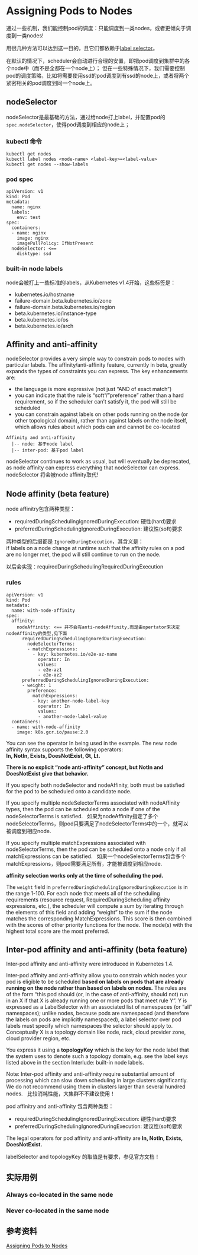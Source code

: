 # Assigning Pods to Nodes

通过一些机制，我们能控制pod的调度：只能调度到一类nodes，或者更倾向于调度到一类nodes!

用很几种方法可以达到这一目的，且它们都依赖于[label selector](https://kubernetes.io/docs/concepts/overview/working-with-objects/labels/)。

在默认的情况下，scheduler会自动进行合理的安置，即把pod调度到集群中的各个node中（而不是全都在一个node上）；
但在一些特殊情况下，我们需要控制pod的调度策略，比如将需要使用ssd的pod调度到有ssd的node上，或者将两个紧密相关的pod调度到同一个node上。

## nodeSelector

nodeSelector是最基础的方法，通过给node打上label，并配置pod的`spec.nodeSelector`，使得pod调度到相应的node上；

### kubectl 命令

```
kubectl get nodes
kubectl label nodes <node-name> <label-key>=<label-value>
kubectl get nodes --show-labels
```
### pod spec

```
apiVersion: v1
kind: Pod
metadata:
  name: nginx
  labels:
    env: test
spec:
  containers:
  - name: nginx
    image: nginx
    imagePullPolicy: IfNotPresent
  nodeSelector: <== 
    disktype: ssd
```

### built-in node labels

node会被打上一些标准的labels，从Kubernetes v1.4开始，这些标签是：  
- kubernetes.io/hostname  
- failure-domain.beta.kubernetes.io/zone  
- failure-domain.beta.kubernetes.io/region  
- beta.kubernetes.io/instance-type  
- beta.kubernetes.io/os  
- beta.kubernetes.io/arch  

## Affinity and anti-affinity

nodeSelector provides a very simple way to constrain pods to nodes with particular labels. The affinity/anti-affinity feature, 
currently in beta, greatly expands the types of constraints you can express. The key enhancements are:  

- the language is more expressive (not just “AND of exact match”)  
- you can indicate that the rule is “soft”/”preference” rather than a hard requirement, so if the scheduler can’t satisfy it, 
the pod will still be scheduled  
- you can constrain against labels on other pods running on the node (or other topological domain), rather than against labels on 
the node itself, which allows rules about which pods can and cannot be co-located  

```
Affinity and anti-affinity
  |-- node: 基于node label
  |-- inter-pod: 基于pod label
```

nodeSelector continues to work as usual, but will eventually be deprecated, as node affinity can express everything that 
nodeSelector can express.  
nodeSelector 将会被node affinity取代!  

## Node affinity (beta feature)

node affinitry包含两种类型：  
- requiredDuringSchedulingIgnoredDuringExecution: 硬性(hard)要求  
- preferredDuringSchedulingIgnoredDuringExecution: 建议性(soft)要求  

两种类型的后缀都是 `IgnoredDuringExecution`，其含义是：  
if labels on a node change at runtime such that the affinity rules on a pod are no longer met, 
the pod will still continue to run on the node.

以后会实现：requiredDuringSchedulingRequiredDuringExecution

### rules

```
apiVersion: v1
kind: Pod
metadata:
  name: with-node-affinity
spec:
  affinity:
    nodeAffinity: <== 并不会有anti-nodeAffinity,而是由opertator来决定nodeAffinity的类型,见下面
      requiredDuringSchedulingIgnoredDuringExecution:
        nodeSelectorTerms:
        - matchExpressions:
          - key: kubernetes.io/e2e-az-name
            operator: In
            values:
            - e2e-az1
            - e2e-az2
      preferredDuringSchedulingIgnoredDuringExecution:
      - weight: 1
        preference:
          matchExpressions:
          - key: another-node-label-key
            operator: In
            values:
            - another-node-label-value
  containers:
  - name: with-node-affinity
    image: k8s.gcr.io/pause:2.0
```

You can see the operator In being used in the example. The new node affinity syntax supports the following operators:  
**In, NotIn, Exists, DoesNotExist, Gt, Lt.** 

**There is no explicit “node anti-affinity” concept, but NotIn and DoesNotExist give that behavior.**

If you specify both nodeSelector and nodeAffinity, both must be satisfied for the pod to be scheduled onto a candidate node.

If you specify multiple nodeSelectorTerms associated with nodeAffinity types, then the pod can be scheduled onto a node if one of the nodeSelectorTerms is satisfied.  
如果为nodeAffinity指定了多个nodeSelectorTerms，则pod只要满足了nodeSelectorTerms中的一个，就可以被调度到相应node.  

If you specify multiple matchExpressions associated with nodeSelectorTerms, then the pod can be scheduled onto a node only if all matchExpressions can be satisfied.  
如果一个nodeSelectorTerms包含多个matchExpressions，则pod需要满足所有，才能被调度到相应node.  

**affinity selection works only at the time of scheduling the pod.**

The `weight` field in `preferredDuringSchedulingIgnoredDuringExecution` is in the range 1-100. For each node that meets all of the scheduling requirements (resource request, RequiredDuringScheduling affinity expressions, etc.), the scheduler will compute a sum by iterating through the elements of this field and adding “weight” to the sum if the node matches the corresponding MatchExpressions. This score is then combined with the scores of other priority functions for the node. The node(s) with the highest total score are the most preferred.

## Inter-pod affinity and anti-affinity (beta feature)

Inter-pod affinity and anti-affinity were introduced in Kubernetes 1.4.

Inter-pod affinity and anti-affinity allow you to constrain which nodes your pod is eligible to be scheduled **based on labels on pods that are already running on the node rather than based on labels on nodes.** The rules are of the form “this pod should (or, in the case of anti-affinity, should not) run in an X if that X is already running one or more pods that meet rule Y”. Y is expressed as a LabelSelector with an associated list of namespaces (or “all” namespaces); unlike nodes, because pods are namespaced (and therefore the labels on pods are implicitly namespaced), a label selector over pod labels must specify which namespaces the selector should apply to. Conceptually X is a topology domain like node, rack, cloud provider zone, cloud provider region, etc. 

You express it using a **topologyKey** which is the key for the node label that the system uses to denote such a topology domain, e.g. see the label keys listed above in the section Interlude: built-in node labels.

Note: Inter-pod affinity and anti-affinity require substantial amount of processing which can slow down scheduling in large clusters significantly. We do not recommend using them in clusters larger than several hundred nodes.  
比较消耗性能，大集群不不建议使用！  

pod affinitry and anti-affinity 包含两种类型： 
- requiredDuringSchedulingIgnoredDuringExecution: 硬性(hard)要求  
- preferredDuringSchedulingIgnoredDuringExecution: 建议性(soft)要求  

The legal operators for pod affinity and anti-affinity are **In, NotIn, Exists, DoesNotExist.**

labelSelector and topologyKey 的取值是有要求，参见官方文档！

## 实际用例

### Always co-located in the same node

### Never co-located in the same node

## 参考资料

[Assigning Pods to Nodes](https://kubernetes.io/docs/concepts/configuration/assign-pod-node/)
